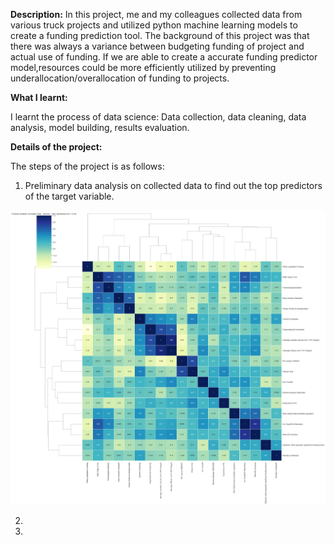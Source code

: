 <b>Description:</b>
In this project, me and my colleagues collected data from various truck projects and utilized python machine learning models to create a funding prediction 
tool. The background of this project was that there was always a variance between budgeting funding of project and actual use of funding. If we are able to create a accurate funding predictor model,resources could be more efficiently utilized by preventing underallocation/overallocation of funding to projects.


<b>What I learnt:</b>

I learnt the process of data science: Data collection, data cleaning, data analysis, model building, results evaluation.


<b>Details of the project:</b>

The steps of the project is as follows:

1. Preliminary data analysis on collected data to find out the top predictors of the target variable.

![screenshot](https://github.com/joshnsw/Data-Science-Analysis-projects/blob/main/Funding%20Prediction%20model/seaborn%20correlation.png)






2.

3.

